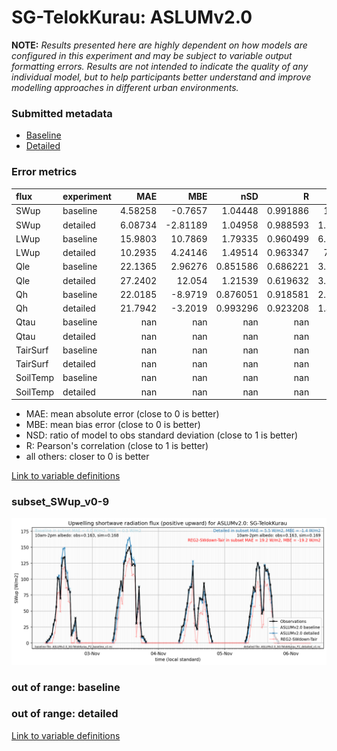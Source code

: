 # SG-TelokKurau: ASLUMv2.0

**NOTE:** *Results presented here are highly dependent on how models are configured in this experiment and may be subject to variable output formatting errors. Results are not intended to indicate the quality of any individual model, but to help participants better understand and improve modelling approaches in different urban environments.*

### Submitted metadata

- [Baseline](ASLUMv2.0_SG-TelokKurau_baseline_attrs.md)
- [Detailed](ASLUMv2.0_SG-TelokKurau_detailed_attrs.md)

### Error metrics

| flux     | experiment   |       MAE |       MBE |        nSD |          R |       5th |      95th |      RMSE |      cRMSE |      AMBE |        1-nSD |          1-R |   nSkewness |   nKurtosis |     Overlap |
|:---------|:-------------|----------:|----------:|-----------:|-----------:|----------:|----------:|----------:|-----------:|----------:|-------------:|-------------:|------------:|------------:|------------:|
| SWup     | baseline     |   4.58258 |  -0.7657  |   1.04448  |   0.991886 |   1.7549  |   5.40603 |   6.3269  |   0.137583 |   0.7657  |   0.0444793  |   0.00811447 |   0.262528  |   0.0936789 |   0.0993317 |
| SWup     | detailed     |   6.08734 |  -2.81189 |   1.04958  |   0.988593 |   1.93475 |   5.83665 |   7.93243 |   0.16249  |   2.81189 |   0.0495784  |   0.011407   |   0.489679  |   0.157679  |   0.116687  |
| LWup     | baseline     |  15.9803  |  10.7869  |   1.79335  |   0.960499 |   6.64371 |  44.2744  |  22.152   |   0.878111 |  10.7869  |   0.793349   |   0.0395009  |   0.17705   |   1.9359    |   0.27923   |
| LWup     | detailed     |  10.2935  |   4.24146 |   1.49514  |   0.963347 |   7.3001  |  26.0345  |  13.7923  |   0.595625 |   4.24146 |   0.495143   |   0.0366529  |   0.170032  |   1.69054   |   0.269389  |
| Qle      | baseline     |  22.1365  |   2.96276 |   0.851586 |   0.686221 |   3.05026 |  14.8283  |  34.746   |   0.745954 |   2.96276 |   0.148414   |   0.313779   |   0.145052  |   0.377039  |   0.185192  |
| Qle      | detailed     |  27.2402  |  12.054   |   1.21539  |   0.619632 |   3.25994 |  25.5985  |  47.2935  |   0.985388 |  12.054   |   0.215394   |   0.380368   |   0.403646  |   1.23693   |   0.213788  |
| Qh       | baseline     |  22.0185  |  -8.9719  |   0.876051 |   0.918581 |   2.50952 |  32.2836  |  35.7783  |   0.397514 |   8.9719  |   0.123949   |   0.0814186  |   0.04264   |   0.233605  |   0.260082  |
| Qh       | detailed     |  21.7942  |  -3.2019  |   0.993296 |   0.923208 |   1.44224 |   6.49273 |  34.1865  |   0.39064  |   3.2019  |   0.00670428 |   0.076792   |   0.0713647 |   0.334229  |   0.259352  |
| Qtau     | baseline     | nan       | nan       | nan        | nan        | nan       | nan       | nan       | nan        | nan       | nan          | nan          | nan         | nan         | nan         |
| Qtau     | detailed     | nan       | nan       | nan        | nan        | nan       | nan       | nan       | nan        | nan       | nan          | nan          | nan         | nan         | nan         |
| TairSurf | baseline     | nan       | nan       | nan        | nan        | nan       | nan       | nan       | nan        | nan       | nan          | nan          | nan         | nan         | nan         |
| TairSurf | detailed     | nan       | nan       | nan        | nan        | nan       | nan       | nan       | nan        | nan       | nan          | nan          | nan         | nan         | nan         |
| SoilTemp | baseline     | nan       | nan       | nan        | nan        | nan       | nan       | nan       | nan        | nan       | nan          | nan          | nan         | nan         | nan         |
| SoilTemp | detailed     | nan       | nan       | nan        | nan        | nan       | nan       | nan       | nan        | nan       | nan          | nan          | nan         | nan         | nan         |

 - MAE: mean absolute error (close to 0 is better)
 - MBE: mean bias error (close to 0 is better)
 - NSD: ratio of model to obs standard deviation (close to 1 is better)
 - R: Pearson's correlation (close to 1 is better)
 - all others: closer to 0 is better

[Link to variable definitions](../modelattrs/variable_definitions.md)

### <a name="subset_swup_v0-9"></a>subset_SWup_v0-9
[![ASLUMv2.0_SG-TelokKurau_subset_SWup_v0-9.png](ASLUMv2.0_SG-TelokKurau_subset_SWup_v0-9.png)](ASLUMv2.0_SG-TelokKurau_subset_SWup_v0-9.png)

### out of range: baseline


### out of range: detailed



[Link to variable definitions](../modelattrs/variable_definitions.md)

